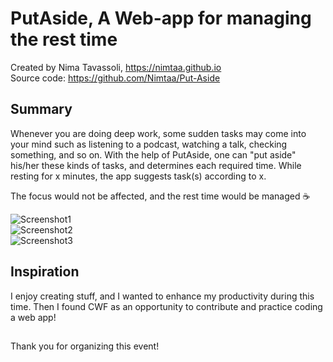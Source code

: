 # PutAside, A Web-app for managing the rest time

Created by Nima Tavassoli, https://nimtaa.github.io  
Source code: https://github.com/Nimtaa/Put-Aside

## Summary
Whenever you are doing deep work, some sudden tasks may come into your mind such as listening to a podcast, watching a talk, checking something, and so on. With the help of PutAside, one can "put aside" his/her these kinds of tasks, and determines each required time. While resting for x minutes, the app suggests task(s) according to x.  

The focus would not be affected, and the rest time would be managed :coffee:


![Screenshot1](/screenshot/1.png?raw=true=100x60 "Start Page")  
![Screenshot2](/screenshot/2.png?raw=true=100x60 "Adding Task")  
![Screenshot3](/screenshot/3.png?raw=true=100x60 "Rest Page")



## Inspiration

I enjoy creating stuff, and I wanted to enhance my productivity during this time.
Then I found CWF as an opportunity  to contribute and practice coding a web app!


##
Thank you for organizing this event! 
<!-- 
## Challenges

Working with a new technology as a super beginner programmer was pretty challenging. I think with a little more time/experience I could have made the app work as intended, but I found myself running into many tech issues along the way. -->
<!-- 
## Reflections

(1. What did you learn during this process (whether that be technical skills, or new things you learned about yourself, time management, etc?)
I enjoy coding! It's fun to see stuff come to life. I do think that moving forward though I want to keep coding as a fun side-hobby instead of trying to pursue it professionally in tandem as I grow my UX/UI design skills. But maybe in the future there will be an opportunity to become a design unicorn 🦄✨

(2. What would you have done differently if you could do it again?)
I think I would have stuck with normal Swift and UIKit and tried to get my Swift foundations down a bit better. I would also try to work on it a little more consistently, instead of working mostly during the coding streams.

(3. What resources did you find most helpful in working on your project?)
The coding streams were SO helpful and fun. I really appreciate and value the sense of community :)

Thanks for organizing this whole event! I had a lot of fun and learned a lot and would definitely do it again. :) -->